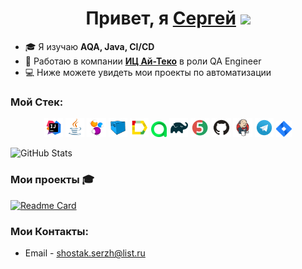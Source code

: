 <h1 align="center">Привет, я <a href="https://github.com/maniastel" target="_blank">Сергей</a> 
<img src="https://github.com/blackcater/blackcater/raw/main/images/Hi.gif" height="32"/></h1>

- 🎓 Я изучаю **AQA, Java, CI/CD**
- 💼 Работаю в компании [**ИЦ Ай-Теко**](https://iteco-inno.ru//) в роли QA Engineer
- 💻 Ниже можете увидеть мои проекты по автоматизации






### Мой Стек:
<p align="center">
<img width="6%" title="IntelliJ IDEA" src="media/logo/Intelij_IDEA.svg">
<img width="6%" title="Java" src="media/logo/Java.svg">
<img width="6%" title="Selenide" src="media/logo/Selenide.svg">
<img width="6%" title="Selenoid" src="media/logo/Selenoid.svg">
<img width="6%" title="Allure Report" src="media/logo/Allure_Report.svg">
<img width="5%" title="Allure TestOps" src="media/logo/AllureTestOps.svg">
<img width="6%" title="Gradle" src="media/logo/Gradle.svg">
<img width="6%" title="JUnit5" src="media/logo/JUnit5.svg">
<img width="6%" title="GitHub" src="media/logo/GitHub.svg">
<img width="6%" title="Jenkins" src="media/logo/Jenkins.svg">
<img width="6%" title="Telegram" src="media/logo/Telegram.svg">
<img width="5%" title="Jira" src="media/logo/Jira.svg">
</p>

![GitHub Stats](https://github-readme-stats.vercel.app/api?username=SSR164&show_icons=true&bg_color=00000000)


### Мои проекты 🎓

[![Readme Card](https://github-readme-stats.vercel.app/api/pin/?username=SSR164&repo=ParaBankTest&theme=blueberry)](https://github.com/SSR164/ParaBankTest)

### Мои Контакты:

+  Email - shostak.serzh@list.ru
